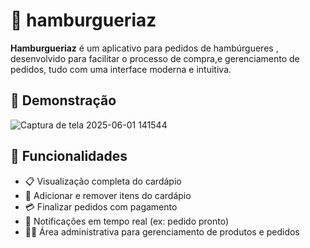 # 🍔 hamburgueriaz

**Hamburgueriaz** é um aplicativo para pedidos de hambúrgueres , desenvolvido para facilitar o processo de compra,e gerenciamento de pedidos, tudo com uma interface moderna e intuitiva.

## 📱 Demonstração

![Captura de tela 2025-06-01 141544](https://github.com/user-attachments/assets/8c8b64f4-3bce-40d0-944f-8e5a06d3d449)

 

## 🚀 Funcionalidades

- 📋 Visualização completa do cardápio
- 🛒 Adicionar e remover itens do cardápio
- 💳 Finalizar pedidos com pagamento
- 🔔 Notificações em tempo real (ex: pedido pronto)
- 👨‍🍳 Área administrativa para gerenciamento de produtos e pedidos



